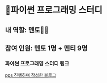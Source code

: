 # 🐍파이썬 프로그래밍 스터디
## 내 역할: 멘토👩‍🏫
## 참여 인원: 멘토 1명 + 멘티 9명
### 파이썬 프로그래밍 스터디 링크
[pps 진행하며 작성한 블로그](https://velog.io/@tellgeniewish/series/%EB%A9%98%ED%86%A0-%ED%8C%8C%EC%9D%B4%EC%8D%AC-%ED%94%84%EB%A1%9C%EA%B7%B8%EB%9E%98%EB%B0%8D-%EC%8A%A4%ED%84%B0%EB%94%94)
